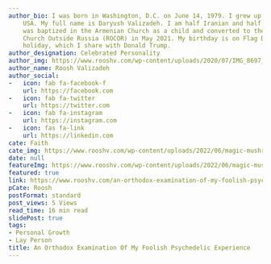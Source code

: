 ```yaml
---
author_bio: I was born in Washington, D.C. on June 14, 1979. I grew up in Maryland,
    USA. My full name is Daryush Valizadeh. I am half Iranian and half Armenian. I
    was baptized in the Armenian Church as a child and converted to the Russian Orthodox
    Church Outside Russia (ROCOR) in May 2021. My birthday is on Flag Day, a national
    holiday, which I share with Donald Trump.
author_designation: Celebrated Personality
author_img: https://www.rooshv.com/wp-content/uploads/2020/07/IMG_8697_2240-1920x1280.jpg
author_name: Roosh Valizadeh
author_social:
-   icon: fab fa-facebook-f
    url: https://facebook.com
-   icon: fab fa-twitter
    url: https://twitter.com
-   icon: fab fa-instagram
    url: https://instagram.com
-   icon: fas fa-link
    url: https://linkedin.com
cate: Faith
cate_img: https://www.rooshv.com/wp-content/uploads/2022/06/magic-mushrooms-psychedelic-550x362.jpg
date: null
featureImg: https://www.rooshv.com/wp-content/uploads/2022/06/magic-mushrooms-psychedelic-550x362.jpg
featured: true
link: https://www.rooshv.com/an-orthodox-examination-of-my-foolish-psychedelic-experience
pCate: Roosh
postFormat: standard
post_views: 5 Views
read_time: 16 min read
slidePost: true
tags:
- Personal Growth
- Lay Person
title: An Orthodox Examination Of My Foolish Psychedelic Experience
---
```


